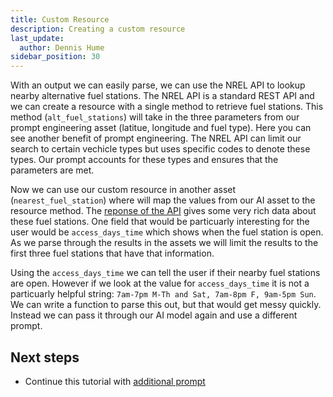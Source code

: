 ```yaml
---
title: Custom Resource
description: Creating a custom resource
last_update:
  author: Dennis Hume
sidebar_position: 30
---
```


With an output we can easily parse, we can use the NREL API to lookup nearby alternative fuel stations. The NREL API is a standard REST API and we can create a resource with a single method to retrieve fuel stations. This method (`alt_fuel_stations`) will take in the three parameters from our prompt engineering asset (latitue, longitude and fuel type). Here you can see another benefit of prompt engineering. The NREL API can limit our search to certain vechicle types but uses specific codes to denote these types. Our prompt accounts for these types and ensures that the parameters are met.

<CodeExample path="project_prompt_eng/project_prompt_eng/resources.py" language="python" lineStart="4" lineEnd="31"/>

Now we can use our custom resource in another asset (`nearest_fuel_station`) where will map the values from our AI asset to the resource method. The [reponse of the API](https://developer.nrel.gov/docs/transportation/alt-fuel-stations-v1/nearest/#fuel-station-record-fields) gives some very rich data about these fuel stations. One field that would be particuarly interesting for the user would be `access_days_time` which shows when the fuel station is open. As we parse through the results in the assets we will limit the results to the first three fuel stations that have that information.

<CodeExample path="project_prompt_eng/project_prompt_eng/assets.py" language="python" lineStart="95" lineEnd="115"/>

Using the `access_days_time` we can tell the user if their nearby fuel stations are open. However if we look at the value for `access_days_time` it is not a particuarly helpful string: `7am-7pm M-Th and Sat, 7am-8pm F, 9am-5pm Sun`. We can write a function to parse this out, but that would get messy quickly. Instead we can pass it through our AI model again and use a different prompt.

## Next steps

- Continue this tutorial with [additional prompt](additional-prompt)